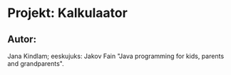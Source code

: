 # Projekt: Kalkulaator


## Autor:

Jana Kindlam; eeskujuks: Jakov Fain "Java programming for kids, parents and grandparents". 
